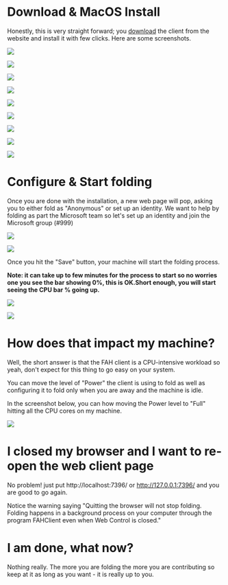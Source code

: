 # Download & MacOS Install

Honestly, this is very straight forward; you [download](https://foldingathome.org/start-folding/) the client from the website and install it with few clicks. Here are some screenshots. 

![](../img/MacOS/website01.png)

![](../img/MacOS/website02.png)

![](../img/MacOS/website03.png)

![](../img/MacOS/install01.png)

![](../img/MacOS/install02.png)

![](../img/MacOS/install03.png)

![](../img/MacOS/install04.png)

![](../img/MacOS/install05.png)

![](../img/MacOS/install06.png)

# Configure & Start folding

Once you are done with the installation, a new web page will pop, asking you to either fold as "Anonymous" or set up an identity. We want to help by folding as part the Microsoft team so let's set up an identity and join the Microsoft group (#999)

![](../img/MacOS/folding01.png)

![](../img/MacOS/folding02.png)

Once you hit the "Save" button, your machine will start the folding process. 

**Note: it can take up to few minutes for the process to start so no worries one you see the bar showing 0%, this is OK.Short enough, you will start seeing the CPU bar % going up.**

![](../img/Windows/folding03.png)

![](../img/MacOS/folding03.png)

# How does that impact my machine?

Well, the short answer is that the FAH client is a CPU-intensive workload so yeah, don't expect for this thing to go easy on your system. 

You can move the level of "Power" the client is using to fold as well as configuring it to fold only when you are away and the machine is idle. 

In the screenshot below, you can how moving the Power level to "Full" hitting all the CPU cores on my machine.  

![](../img/MacOS/cpu.png)

# I closed my browser and I want to re-open the web client page

No problem! just put http://localhost:7396/ or http://127.0.0.1:7396/ and you are good to go again. 

Notice the warning saying "Quitting the browser will not stop folding. Folding happens in a background process on your computer through the program FAHClient even when Web Control is closed."

# I am done, what now?

Nothing really. The more you are folding the more you are contributing so keep at it as long as you want - it is really up to you. 